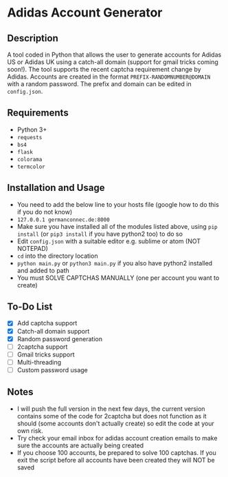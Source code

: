 # Adidas Account Generator

## Description
A tool coded in Python that allows the user to generate accounts for Adidas US or Adidas UK using a catch-all domain (support for gmail tricks coming soon!). The tool supports the recent captcha requirement change by Adidas.  Accounts are created in the format `PREFIX-RANDOMNUMBER@DOMAIN` with a random password. The prefix and domain can be edited in `config.json`.

## Requirements
- Python 3+
- `requests`
- `bs4`
- `flask`
- `colorama`
- `termcolor`

## Installation and Usage
- You need to add the below line to your hosts file (google how to do this if you do not know)
- `127.0.0.1 germanconnec.de:8000`
- Make sure you have installed all of the modules listed above, using `pip install` (or `pip3 install` if you have python2 too) to do so
- Edit `config.json` with a suitable editor e.g. sublime or atom (NOT NOTEPAD)
- `cd` into the directory location
- `python main.py` or `python3 main.py` if you also have python2 installed and added to path
- You must SOLVE CAPTCHAS MANUALLY (one per account you want to create)

## To-Do List
- [X] Add captcha support
- [X] Catch-all domain support
- [X] Random password generation
- [ ] 2captcha support
- [ ] Gmail tricks support
- [ ] Multi-threading
- [ ] Custom password usage

## Notes
- I will push the full version in the next few days, the current version contains some of the code for 2captcha but does not function as it should (some accounts don't actually create) so edit the code at your own risk.
- Try check your email inbox for adidas account creation emails to make sure the accounts are actually being created
- If you choose 100 accounts, be prepared to solve 100 captchas. If you exit the script before all accounts have been created they will NOT be saved
